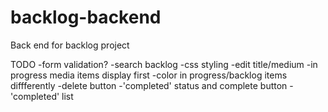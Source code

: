 # backlog-backend
Back end for backlog project

TODO
-form validation?
-search backlog
-css styling
-edit title/medium
-in progress media items display first
-color in progress/backlog items diffferently
-delete button
-'completed' status and complete button
-'completed' list
